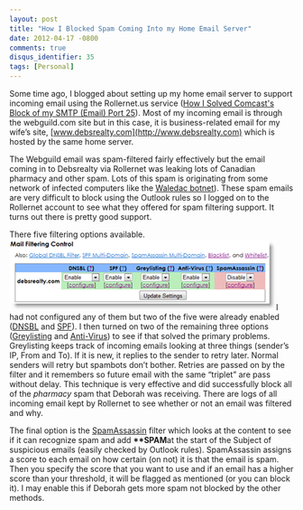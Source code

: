 ```yaml
---
layout: post
title: "How I Blocked Spam Coming Into my Home Email Server"
date: 2012-04-17 -0800
comments: true
disqus_identifier: 35
tags: [Personal]
---
```

Some time ago, I blogged about setting up my home email server to
support incoming email using the Rollernet.us service ([How I Solved
Comcast's Block of my SMTP (Email) Port
25](http://webguild.dyndns.org/Blog/archive/2008/05/21/how-i-solved-comcasts-block-of-my-smtp-port-25.aspx "How I Solved Comcast's Block of my SMTP (Email) Port 25")).
Most of my incoming email is through the webguild.com site but in this
case, it is business-related email for my wife’s site,
[www.debsrealty.com](http://www.debsrealty.com) which is hosted by the
same home server.

The Webguild email was spam-filtered fairly effectively but the email
coming in to Debsrealty via Rollernet was leaking lots of Canadian
pharmacy and other spam. Lots of this spam is originating from some
network of infected computers like the [Waledac
botnet](http://www.crn.com/security/223100744)). These spam emails are
very difficult to block using the Outlook rules so I logged on to the
Rollernet account to see what they offered for spam filtering support.
It turns out there is pretty good support.

There five filtering options available. 
[![RollernetFiltering](/images/blogs_webguild_com/gary/WindowsLiveWriter/HowIBlockedSomeSpamComingIntomyHomeEmail_AA6E/RollernetFiltering_thumb.png "RollernetFiltering")](/images/blogs_webguild_com/gary/WindowsLiveWriter/HowIBlockedSomeSpamComingIntomyHomeEmail_AA6E/RollernetFiltering_2.png)I
had not configured any of them but two of the five were already enabled
([DNSBL](https://acc.rollernet.us/help/mail/dnsbl.php) and
[SPF](https://acc.rollernet.us/help/mail/spf.php)). I then turned on two
of the remaining three options
([Greylisting](https://acc.rollernet.us/help/index.php#grey) and
[Anti-Virus](https://acc.rollernet.us/help/index.php#antivirus)) to see
if that solved the primary problems. Greylisting keeps track of incoming
emails looking at three things (sender’s IP, From and To). If it is new,
it replies to the sender to retry later. Normal senders will retry but
spambots don’t bother. Retries are passed on by the filter and it
remembers so future email with the same “triplet” are pass without
delay. This technique is very effective and did successfully block all
of the *pharmacy* spam that Deborah was receiving. There are logs of all
incoming email kept by Rollernet to see whether or not an email was
filtered and why.

The final option is the
[SpamAssassin](https://acc.rollernet.us/help/mail/spamassassin.php)
filter which looks at the content to see if it can recognize spam and
add **\*\*SPAM**at the start of the Subject of suspicious emails (easily
checked by Outlook rules). SpamAssassin assigns a score to each email on
how certain (on not) it is that the email is spam. Then you specify the
score that you want to use and if an email has a higher score than your
threshold, it will be flagged as mentioned (or you can block it). I may
enable this if Deborah gets more spam not blocked by the other methods.

